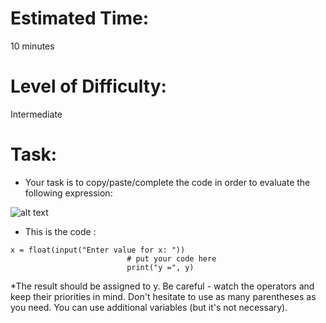 # Estimated Time:
10 minutes

# Level of Difficulty:
Intermediate


# Task:
* Your task is to copy/paste/complete the code in order to evaluate the following expression:

![alt text](https://github.com/sbendimerad/python_cours/tree/master/python_essentiels1/module2/lab8/expression.PNG?raw=true)


* This is the code :
```
x = float(input("Enter value for x: "))
                          # put your code here
                          print("y =", y)

```

*The result should be assigned to y. 
Be careful - watch the operators and keep their priorities in mind. Don't hesitate to use as many parentheses as you need. You can use additional variables (but it's not necessary).
